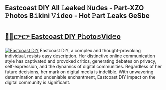 ## Eastcoast DIY All 𝙻eaked 𝙽u𝚍es - Part-XZO 𝙿hotos B𝚒kini 𝚅𝚒deo - Hot 𝙿art 𝙻eaks GeSbe

# <h2><a href="http://ld40ae.urlbe.top/?page=Eastcoast+DIY">🔗🔗👉👉 Eastcoast DIY P𝚑oto𝚜Vid𝚎o</a></h2>

[![Eastcoast DIY](https://i.imgur.com/eBuTRDB.gif)](http://ld40ae.urlbe.top/?page=Eastcoast+DIY)
Eastcoast DIY, a complex and thought-provoking individual, resists easy description. Her distinctive online communication style has captivated and provoked critics, generating debates on privacy, self-expression, and the dynamics of digital communities. Regardless of her future decisions, her mark on digital media is indelible. With unwavering determination and undeniable enchantment, Eastcoast DIY impact on the digital community is significant.
